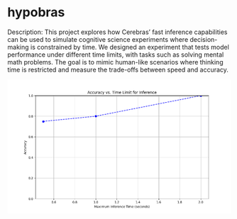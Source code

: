 # hypobras

Description:
This project explores how Cerebras’ fast inference capabilities can be used to simulate cognitive science experiments where decision-making is constrained by time. We designed an experiment that tests model performance under different time limits, with tasks such as solving mental math problems. The goal is to mimic human-like scenarios where thinking time is restricted and measure the trade-offs between speed and accuracy.

![POC Results:](test.png)
